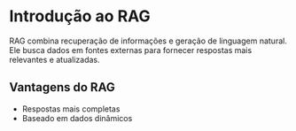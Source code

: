 
# Introdução ao RAG

RAG combina recuperação de informações e geração de linguagem natural.
Ele busca dados em fontes externas para fornecer respostas mais relevantes e atualizadas.

## Vantagens do RAG

- Respostas mais completas
- Baseado em dados dinâmicos
